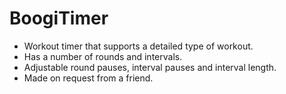 # BoogiTimer

- Workout timer that supports a detailed type of workout.
- Has a number of rounds and intervals.
- Adjustable round pauses, interval pauses and interval length.
- Made on request from a friend.
